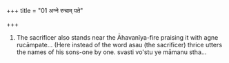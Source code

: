 +++
title = "01 अग्ने रुचाम् पते"

+++
1. The sacrificer also stands near the Āhavanīya-fire praising it with agne rucāmpate... (Here instead of the word asau (the sacrificer) thrice utters the names of his sons-one by one. svasti vo'stu ye māmanu stha... 
